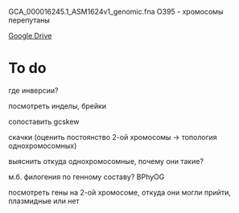 GCA_000016245.1_ASM1624v1_genomic.fna O395 - хромосомы перепутаны  

[Google Drive](https://drive.google.com/drive/folders/0BxJNzjxZ7mJpb2xLUGYzR2ZUbHM)  

# To do

где инверсии?  

посмотреть инделы, брейки  

сопоставить gcskew  

скачки (оценить постоянство 2-ой хромосомы -> топология однохромосомных)  

выяснить откуда однохромосомные, почему они такие?  

м.б. филогения по генному составу? BPhyOG  

посмотреть гены на 2-ой хромосоме, откуда они могли прийти, плазмидные или нет  

